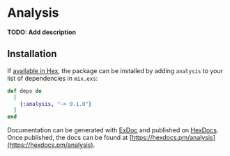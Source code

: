 # Analysis

**TODO: Add description**

## Installation

If [available in Hex](https://hex.pm/docs/publish), the package can be installed
by adding `analysis` to your list of dependencies in `mix.exs`:

```elixir
def deps do
  [
    {:analysis, "~> 0.1.0"}
  ]
end
```

Documentation can be generated with [ExDoc](https://github.com/elixir-lang/ex_doc)
and published on [HexDocs](https://hexdocs.pm). Once published, the docs can
be found at [https://hexdocs.pm/analysis](https://hexdocs.pm/analysis).

